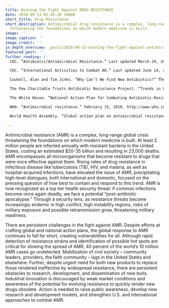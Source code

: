 ```yaml
---
title: Winning the Fight Against DRUG RESISTANCE
date: 2018-09-13 02:45:20 +0000
short_title: Drug Resistance
short_description: Antimicrobial drug resistance is a complex, long-range global crisis
  threatening the foundations on which modern medicine is built.
image: ''
image_caption: ''
image_credit: ''
in_depth_overview: _posts/2018-09-13-winning-the-fight-against-antimicrobial-drug-resistance.md
featured_post: ''
further_reading: |-
  CDC. “Antibiotic/Antimicrobial Resistance.” Last updated March 29, 2018. https://www.cdc.gov/drugresistance/index.html.

  CDC. “International Activities to Combat AR.” Last updated June 14, 2018. https://www.cdc.gov/drugresistance/intl-actvities.html.

  Coukell, Alan and Tim Jinks. “Why Can’t We Find New Antibiotics?” The Pew Charitable Trusts Antibiotic Resistance Project. October 26, 2016. http://www.pewtrusts.org/en/research-and-analysis/articles/2016/10/26/why-cant-we-find-new-antibiotics.

  The Pew Charitable Trusts Antibiotic Resistance Project. “Trends in U.S. Antibiotic Use, 2018.” August 1, 2018. http://www.pewtrusts.org/en/research-and-analysis/issue-briefs/2018/08/trends-in-us-antibiotic-use-2018#0-overview.

  The White House. “National Action Plan for Combating Antibiotic-Resistant Bacteria.” March 2015. https://www.cdc.gov/drugresistance/pdf/national_action_plan_for_combating_antibotic-resistant_bacteria.pdf

  WHO. “Antimicrobial resistance.” February 15, 2018. http://www.who.int/news-room/fact-sheets/detail/antimicrobial-resistance.

  World Health Assembly. “Global action plan on antimicrobial resistance.” May 2015. http://www.who.int/antimicrobial-resistance/global-action-plan/en/.

---
```

Antimicrobial resistance (AMR) is a complex, long-range global crisis threatening the foundations on which modern medicine is built. At least 2 million people are infected annually with resistant bacteria in the United States, costing an estimated $20-35 billion and resulting in 23,000 deaths. AMR encompasses all microorganisms that become resistant to drugs that were once effective against them. Rising rates of drug resistance in infectious disease like tuberculosis (TB), HIV, and malaria, as well as hospital-acquired infections, have elevated the issue of AMR, precipitating high-level dialogues, both international and domestic, focused on the pressing question of how best to contain and respond to this trend. AMR is now recognized as a top tier health security threat: if common infections become once again deadly, we face a potential “post-antibiotic apocalypse.” Through a security lens, as resistance threats become increasingly endemic in high conflict, high instability regions, risks of military exposure and possible retransmission grow, threatening military readiness.

There are persistent challenges in the fight against AMR. Despite efforts at crafting global and national action plans, the global response to AMR continues to fall far short, creating vulnerabilities for all. Although rapid detection of resistance strains and identification of possible hot spots are critical for slowing the spread of AMR, 40 percent of the world’s 10 million AMR cases go undetected. Mobilization of civil society – community leaders, providers, the faith community – lags in the United States and elsewhere. Further, despite urgent need for both new products to replace those rendered ineffective by widespread resistance, there are persistent obstacles to research, development, and dissemination of new tools. Industrial innovation is discouraged by weak market conditions and awareness of the potential for evolving resistance to quickly render new drugs obsolete. Action is needed to raise public awareness, develop new research and development models, and strengthen U.S. and international approaches to combat AMR.